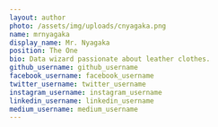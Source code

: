 ```yaml
---
layout: author
photo: /assets/img/uploads/cnyagaka.png
name: mrnyagaka
display_name: Mr. Nyagaka
position: The One
bio: Data wizard passionate about leather clothes.
github_username: github_username
facebook_username: facebook_username
twitter_username: twitter_username
instagram_username: instagram_username
linkedin_username: linkedin_username
medium_username: medium_username
---
```


